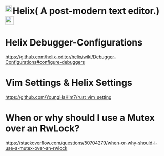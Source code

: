# Helix( A post-modern text editor.)<a href="https://helix-editor.com/"><img align="left" alt="helix" width="20px" src="https://user-images.githubusercontent.com/67513038/214281307-c7bd5adf-eba9-4f13-9247-7700fb1deff9.png" /></a><a href="https://www.rust-lang.org/"><img align="center" alt="rust1" width="26px" src="https://user-images.githubusercontent.com/67513038/213436632-820a1675-98d9-4626-979d-be63c60cdcb7.png" /></a>

# Helix Debugger-Configurations

https://github.com/helix-editor/helix/wiki/Debugger-Configurations#configure-debuggers


# Vim Settings & Helix Settings

https://github.com/YoungHaKim7/rust_vim_setting


# When or why should I use a Mutex over an RwLock?

https://stackoverflow.com/questions/50704279/when-or-why-should-i-use-a-mutex-over-an-rwlock
